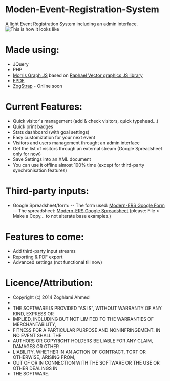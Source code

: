Moden-Event-Registration-System
=========================

A light Event Registration System including an admin interface.
![This is how it looks like](https://lh3.googleusercontent.com/-mlknkIcWUPQ/Uuqxkl8G3II/AAAAAAAAFAg/1g2MaQWXoXs/w800-h500-no/capture_modern_ers.jpg)

Made using:
=========================

- JQuery
- PHP
- [Morris Graph JS](https://github.com/oesmith/morris.js) based on [Raphael Vector graphics JS library](https://github.com/DmitryBaranovskiy/raphael/)
- [FPDF](http://fpdf.org/)
- [ZogStrap](http://github/a-zog/ZogStrap/) - Online soon

Current Features:
=========================

- Quick visitor's management (add & check visitors, quick typehead...)
- Quick print badges
- Stats dashboard (with goal settings)
- Easy customization for your next event
- Visitors and users management throught an admin interface
- Get the list of visitors through an external stream (Google Spreadsheet only for now)
- Save Settings into an XML document
- You can use it offline almost 100% time (except for third-party synchronisation features) 

Third-party inputs:
=========================

- Google Spreadsheet/form:
-- The form used: [Modern-ERS Google Form](https://docs.google.com/forms/d/133WRFfahYm32kSMeA1VZkA76ap-3BMKH-kTBX8atzw0)
-- The spreadsheet: [Modern-ERS Google Spreadsheet](https://docs.google.com/spreadsheet/ccc?key=0AkeGEqLT7tGfdFJxSEF0b0NOWWlwYlJDX0liVXowVkE)  (please: File > Make a Copy... to not alterate base examples.)


Features to come:
=========================

- Add third-party input streams
- Reporting & PDF export
- Advanced settings (not functional till now)

Licence/Attribution:
=========================
* Copyright (c) 2014 Zoghlami Ahmed
* 
* THE SOFTWARE IS PROVIDED "AS IS", WITHOUT WARRANTY OF ANY KIND, EXPRESS OR
* IMPLIED, INCLUDING BUT NOT LIMITED TO THE WARRANTIES OF MERCHANTABILITY,
* FITNESS FOR A PARTICULAR PURPOSE AND NONINFRINGEMENT. IN NO EVENT SHALL THE
* AUTHORS OR COPYRIGHT HOLDERS BE LIABLE FOR ANY CLAIM, DAMAGES OR OTHER
* LIABILITY, WHETHER IN AN ACTION OF CONTRACT, TORT OR OTHERWISE, ARISING FROM,
* OUT OF OR IN CONNECTION WITH THE SOFTWARE OR THE USE OR OTHER DEALINGS IN
* THE SOFTWARE.